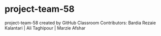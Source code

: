 # project-team-58
project-team-58 created by GitHub Classroom
Contributors:
Bardia Rezaie Kalantari | 
Ali Taghipour | 
Marzie Afshar
